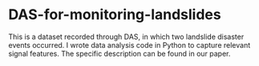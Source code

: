 # DAS-for-monitoring-landslides
This is a dataset recorded through DAS, in which two landslide disaster events occurred. I wrote data analysis code in Python to capture relevant signal features. The specific description can be found in our paper.
